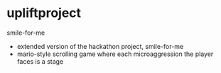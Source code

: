 # upliftproject
smile-for-me
- extended version of the hackathon project, smile-for-me
- mario-style scrolling game where each microaggression the player faces is a stage
